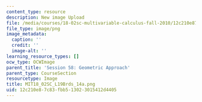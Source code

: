 ```yaml
---
content_type: resource
description: New image Upload
file: /media/courses/18-02sc-multivariable-calculus-fall-2010/12c210e87c83fbb513023015412d4405_MIT18_02SC_L19Brds_14a.png
file_type: image/png
image_metadata:
  caption: ''
  credit: ''
  image-alt: ''
learning_resource_types: []
ocw_type: OCWImage
parent_title: 'Session 58: Geometric Approach'
parent_type: CourseSection
resourcetype: Image
title: MIT18_02SC_L19Brds_14a.png
uid: 12c210e8-7c83-fbb5-1302-3015412d4405
---
```

